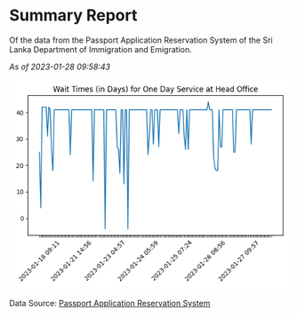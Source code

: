 # Summary Report

Of the data from the Passport Application Reservation System of the Sri Lanka Department of Immigration and Emigration.

*As of 2023-01-28 09:58:43*

![Wait Time Chart](summary.wait_time_chart.png)

Data Source: [Passport Application Reservation System](https://eservices.immigration.gov.lk:8443/appointment/pages/reservationApplication.xhtml)